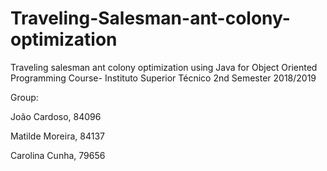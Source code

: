 # Traveling-Salesman-ant-colony-optimization
Traveling salesman ant colony optimization using Java for Object Oriented Programming Course- Instituto Superior Técnico 2nd Semester 2018/2019


Group:


João Cardoso, 84096


Matilde Moreira, 84137


Carolina Cunha, 79656
